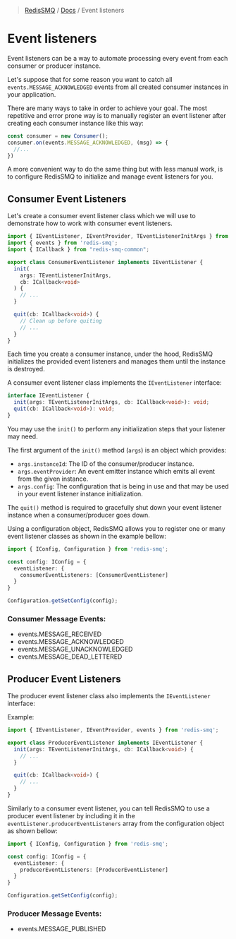 >[RedisSMQ](../README.md) / [Docs](README.md) / Event listeners

# Event listeners

Event listeners can be a way to automate processing every event from each consumer or producer instance.

Let's suppose that for some reason you want to catch all `events.MESSAGE_ACKNOWLEDGED` events from all created 
consumer instances in your application.

There are many ways to take in order to achieve your goal. The most repetitive and error prone way is to manually 
register an event listener after creating each consumer instance like this way:

```javascript
const consumer = new Consumer();
consumer.on(events.MESSAGE_ACKNOWLEDGED, (msg) => {
  //...
})
```

A more convenient way to do the same thing but with less manual work, is to configure RedisSMQ to initialize and 
manage event listeners for you.

## Consumer Event Listeners

Let's create a consumer event listener class which we will use to demonstrate how to work with consumer event listeners.

```typescript
import { IEventListener, IEventProvider, TEventListenerInitArgs } from 'redis-smq';
import { events } from 'redis-smq';
import { ICallback } from "redis-smq-common";

export class ConsumerEventListener implements IEventListener {
  init(
    args: TEventListenerInitArgs,
    cb: ICallback<void>
  ) {
    // ...
  }

  quit(cb: ICallback<void>) {
    // Clean up before quiting
    // ...
  }
}
```

Each time you create a consumer instance, under the hood, RedisSMQ initializes the provided event listeners and manages them until the instance is destroyed.

A consumer event listener class implements the `IEventListener` interface:

```typescript
interface IEventListener {
  init(args: TEventListenerInitArgs, cb: ICallback<void>): void;
  quit(cb: ICallback<void>): void;
}
```

You may use the `init()` to perform any initialization steps that your listener may need.

The first argument of the `init()` method (`args`) is an object which provides:

- `args.instanceId`: The ID of the consumer/producer instance.
- `args.eventProvider`: An event emitter instance which emits all event from the given instance.
- `args.config`: The configuration that is being in use and that may be used in your event listener instance initialization.

The `quit()` method is required to gracefully shut down your event listener instance when a consumer/producer goes down.

Using a configuration object, RedisSMQ allows you to register one or many event listener classes as shown in the example bellow:

```typescript
import { IConfig, Configuration } from 'redis-smq';

const config: IConfig = {
  eventListener: {
    consumerEventListeners: [ConsumerEventListener]
  }
}

Configuration.getSetConfig(config);
```

### Consumer Message Events:

* events.MESSAGE_RECEIVED
* events.MESSAGE_ACKNOWLEDGED
* events.MESSAGE_UNACKNOWLEDGED
* events.MESSAGE_DEAD_LETTERED

## Producer Event Listeners

The producer event listener class also implements the `IEventListener` interface: 

Example:

```typescript
import { IEventListener, IEventProvider, events } from 'redis-smq';

export class ProducerEventListener implements IEventListener {
  init(args: TEventListenerInitArgs, cb: ICallback<void>) {
    // ...
  }

  quit(cb: ICallback<void>) {
    // ...
  }
}
```

Similarly to a consumer event listener, you can tell RedisSMQ to use a producer event listener by including it in the `eventListener.producerEventListeners` array from the configuration object as shown bellow:

```typescript
import { IConfig, Configuration } from 'redis-smq';

const config: IConfig = {
  eventListener: {
    producerEventListeners: [ProducerEventListener]
  }
}

Configuration.getSetConfig(config);
```

### Producer Message Events:

* events.MESSAGE_PUBLISHED